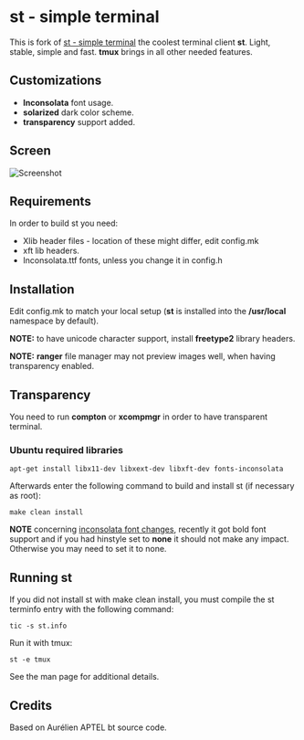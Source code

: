 # st - simple terminal

This is fork of [st - simple terminal](https://github.com/l3pp4rd/st) the coolest terminal client **st**.
Light, stable, simple and fast. **tmux** brings in all other needed features.

## Customizations

- **Inconsolata** font usage.
- **solarized** dark color scheme.
- **transparency** support added.

## Screen

![Screenshot](https://raw.github.com/l3pp4rd/st/master/screen.png)

## Requirements

In order to build st you need:

- Xlib header files - location of these might differ, edit config.mk
- xft lib headers.
- Inconsolata.ttf fonts, unless you change it in config.h

## Installation

Edit config.mk to match your local setup (**st** is installed into the
**/usr/local** namespace by default).

**NOTE:** to have unicode character support, install **freetype2** library
headers.

**NOTE:** **ranger** file manager may not preview images well, when having
transparency enabled.

## Transparency

You need to run **compton** or **xcompmgr** in order to have transparent
terminal.

### Ubuntu required libraries

    apt-get install libx11-dev libxext-dev libxft-dev fonts-inconsolata

Afterwards enter the following command to build and install st (if
necessary as root):

    make clean install

**NOTE** concerning [inconsolata font
changes](https://bbs.archlinux.org/viewtopic.php?id=206805), recently it
got bold font support and if you had hinstyle set to **none** it should
not make any impact. Otherwise you may need to set it to none.

## Running st

If you did not install st with make clean install, you must compile
the st terminfo entry with the following command:

    tic -s st.info

Run it with tmux:

    st -e tmux

See the man page for additional details.

## Credits

Based on Aurélien APTEL <aurelien dot aptel at gmail dot com> bt source code.

